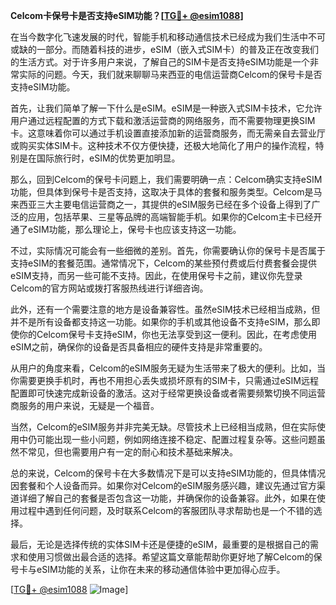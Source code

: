 **Celcom卡保号卡是否支持eSIM功能？[[TG💪+ @esim1088](https://t.me/s/esim1088)]**

在当今数字化飞速发展的时代，智能手机和移动通信技术已经成为我们生活中不可或缺的一部分。而随着科技的进步，eSIM（嵌入式SIM卡）的普及正在改变我们的生活方式。对于许多用户来说，了解自己的SIM卡是否支持eSIM功能是一个非常实际的问题。今天，我们就来聊聊马来西亚的电信运营商Celcom的保号卡是否支持eSIM功能。

首先，让我们简单了解一下什么是eSIM。eSIM是一种嵌入式SIM卡技术，它允许用户通过远程配置的方式下载和激活运营商的网络服务，而不需要物理更换SIM卡。这意味着你可以通过手机设置直接添加新的运营商服务，而无需亲自去营业厅或购买实体SIM卡。这种技术不仅方便快捷，还极大地简化了用户的操作流程，特别是在国际旅行时，eSIM的优势更加明显。

那么，回到Celcom的保号卡问题上，我们需要明确一点：Celcom确实支持eSIM功能，但具体到保号卡是否支持，这取决于具体的套餐和服务类型。Celcom是马来西亚三大主要电信运营商之一，其提供的eSIM服务已经在多个设备上得到了广泛的应用，包括苹果、三星等品牌的高端智能手机。如果你的Celcom主卡已经开通了eSIM功能，那么理论上，保号卡也应该支持这一功能。

不过，实际情况可能会有一些细微的差别。首先，你需要确认你的保号卡是否属于支持eSIM的套餐范围。通常情况下，Celcom的某些预付费或后付费套餐会提供eSIM支持，而另一些可能不支持。因此，在使用保号卡之前，建议你先登录Celcom的官方网站或拨打客服热线进行详细咨询。

此外，还有一个需要注意的地方是设备兼容性。虽然eSIM技术已经相当成熟，但并不是所有设备都支持这一功能。如果你的手机或其他设备不支持eSIM，那么即使你的Celcom保号卡支持eSIM，你也无法享受到这一便利。因此，在考虑使用eSIM之前，确保你的设备是否具备相应的硬件支持是非常重要的。

从用户的角度来看，Celcom的eSIM服务无疑为生活带来了极大的便利。比如，当你需要更换手机时，再也不用担心丢失或损坏原有的SIM卡，只需通过eSIM远程配置即可快速完成新设备的激活。这对于经常更换设备或者需要频繁切换不同运营商服务的用户来说，无疑是一个福音。

当然，Celcom的eSIM服务并非完美无缺。尽管技术上已经相当成熟，但在实际使用中仍可能出现一些小问题，例如网络连接不稳定、配置过程复杂等。这些问题虽然不常见，但也需要用户有一定的耐心和技术基础来解决。

总的来说，Celcom的保号卡在大多数情况下是可以支持eSIM功能的，但具体情况因套餐和个人设备而异。如果你对Celcom的eSIM服务感兴趣，建议先通过官方渠道详细了解自己的套餐是否包含这一功能，并确保你的设备兼容。此外，如果在使用过程中遇到任何问题，及时联系Celcom的客服团队寻求帮助也是一个不错的选择。

最后，无论是选择传统的实体SIM卡还是便捷的eSIM，最重要的是根据自己的需求和使用习惯做出最合适的选择。希望这篇文章能帮助你更好地了解Celcom的保号卡与eSIM功能的关系，让你在未来的移动通信体验中更加得心应手。

[[TG💪+ @esim1088](https://t.me/s/esim1088) ![Image](https://i.postimg.cc/4NQfJmqS/Snipaste-2025-05-13-00-14-12.png)]